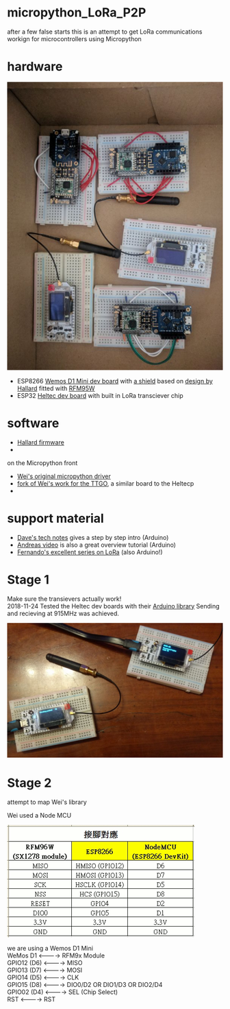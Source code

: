 # micropython_LoRa_P2P
after a few false starts this is an attempt to get LoRa communications workign for microcontrollers using Micropython

# hardware

![](boards.jpg)

- ESP8266 [Wemos D1 Mini dev board](https://www.aliexpress.com/store/product/D1-mini-Mini-NodeMcu-4M-bytes-Lua-WIFI-Internet-of-Things-development-board-based-ESP8266/1331105_32529101036.html?spm=a2g1y.12024536.productList_2559240.subject_2) with [a shield](https://pcbs.io/share/4Q1Z4) based on [design by Hallard](https://pcbs.io/share/4Q1Z4) fitted with [RFM95W](https://www.aliexpress.com/item/RFM95W-RFM95-868MHz-LORA-SX1276-wireless-transceiver-module-20DBM-3KM-Best-quality/32810607598.html?spm=a2g0s.9042311.0.0.27424c4duzhc4x) 
- ESP32 [Heltec dev board](https://www.aliexpress.com/item/2pcs-868MHz-915MHz-SX1276-ESP32-LoRa-OLED-0-96-Inch-Blue-Display-Bluetooth-WIFI-ESP32-ESP/32838347451.html?spm=a2g0s.9042311.0.0.27424c4dwkLvkQ) with built in LoRa transciever chip

#  software

- [Hallard firmware](https://github.com/hallard/WeMos-Lora/tree/master/firmware)
- 

on the Micropython front
- [Wei's original micropython driver](https://github.com/Wei1234c/SX127x_driver_for_MicroPython_on_ESP8266)
- [fork of Wei's work for the TTGO](https://github.com/rcludwick/Lora_driver_for_MicroPython_on_ttgo), a similar board to the Heltecp
- 

# support material

- [Dave's tech notes](https://www.youtube.com/watch?v=0xP1h1Qx4Ao) gives a step by step intro (Arduino)
- [Andreas video](https://www.youtube.com/watch?v=WV_VumvI-0A) is also a great overview tutorial (Arduino)
- [Fernando's excellent series on LoRa](https://www.instructables.com/id/ESP32-Lora-Changing-Frequency/) (also Arduino!)


# Stage 1
Make sure the transievers actually work!  
2018-11-24 Tested the Heltec dev boards with their [Arduino library](https://github.com/Heltec-Aaron-Lee/WiFi_Kit_series#instructions)
Sending and recieving at 915MHz was achieved. 

![](first_transmission.jpg) 

# Stage 2
attempt to map Wei's library

Wei used a Node MCU

  ![](nodemcu_pins.gif)

we are using a Wemos D1 Mini  
  WeMos D1    <----> RFM9x Module  
  GPIO12 (D6) <----> MISO  
  GPIO13 (D7) <----> MOSI  
  GPIO14 (D5) <----> CLK  
  GPIO15 (D8) <----> DIO0/D2 OR DIO1/D3 OR DIO2/D4  
  GPIO02 (D4) <----> SEL (Chip Select)  
  RST         <----> RST  



